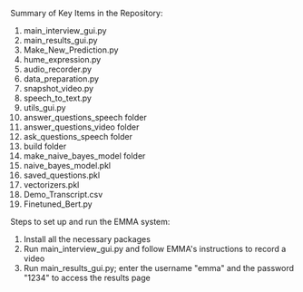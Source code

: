 Summary of Key Items in the Repository:
1. main_interview_gui.py
1. main_results_gui.py
1. Make_New_Prediction.py
1. hume_expression.py
1. audio_recorder.py
1. data_preparation.py
1. snapshot_video.py
1. speech_to_text.py
1. utils_gui.py
1. answer_questions_speech folder
1. answer_questions_video folder
1. ask_questions_speech folder
1. build folder
1. make_naive_bayes_model folder
1. naive_bayes_model.pkl
1. saved_questions.pkl
1. vectorizers.pkl
1. Demo_Transcript.csv
1. Finetuned_Bert.py 

Steps to set up and run the EMMA system:
1. Install all the necessary packages
1. Run main_interview_gui.py and follow EMMA's instructions to record a video
1. Run main_results_gui.py; enter the username "emma" and the password "1234" to access the results page
